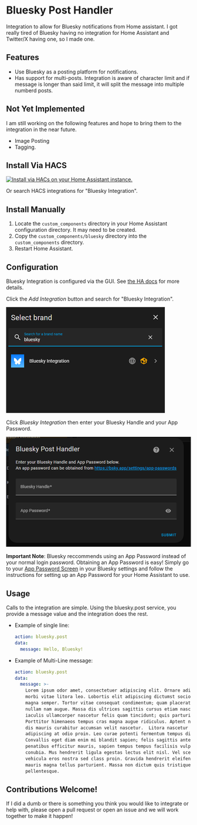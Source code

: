 # Bluesky Post Handler

Integration to allow for Bluesky notifications from Home assistant.  I got really tired of Bluesky having no integration for Home Assistant and Twitter/X having one, so I made one.

## Features
* Use Bluesky as a posting platform for notifications.
* Has support for multi-posts.  Integration is aware of character limit and if message is longer than said limit, it will split the message into multiple numberd posts.

## Not Yet Implemented
I am still working on the following features and hope to bring them to the integration in the near future.
* Image Posting
* Tagging.

## Install Via HACS

[![Install via HACs on your Home Assistant instance.](https://my.home-assistant.io/badges/hacs_repository.svg)](https://my.home-assistant.io/redirect/hacs_repository/?owner=screamingtoaster&repository=bluesky-integration&category=integrations)

Or search HACS integrations for "Bluesky Integration".

## Install Manually

1. Locate the `custom_components` directory in your Home Assistant configuration directory. It may need to be created.
2. Copy the `custom_components/bluesky` directory into the `custom_components` directory.
3. Restart Home Assistant.

## Configuration

Bluesky Integration is configured via the GUI. See [the HA docs](https://www.home-assistant.io/getting-started/integration/) for more details.

Click the _Add Integration_ button and search for "Bluesky Integration".

![Add Device](img/setup/step1.png)

Click _Bluesky Integration_ then enter your Bluesky Handle and your App Password.

![Add User/Pass](img/setup/step2.png)

**Important Note**: Bluesky reccommends using an App Password instead of your normal login password.  Obtaining an App Password is easy!  Simply go to your [App Password Screen](https://bsky.app/settings/app-passwords) in your Bluesky settings and follow the instructions for setting up an App Password for your Home Assistant to use.

## Usage

Calls to the integration are simple.  Using the bluesky.post service, you provide a message value and the integration does the rest.

* Example of single line:

  ```yaml
  action: bluesky.post
  data:
    message: Hello, Bluesky!
  ```

* Example of Multi-Line message:

  ```yaml
  action: bluesky.post
  data:
    message: >-
      Lorem ipsum odor amet, consectetuer adipiscing elit. Ornare adipiscing dis
      morbi vitae litora leo. Lobortis elit adipiscing dictumst sociosqu mattis
      magna semper. Tortor vitae consequat condimentum; quam placerat tincidunt
      nullam nam augue. Massa dis ultrices sagittis cursus etiam nascetur. Mattis
      iaculis ullamcorper nascetur felis quam tincidunt; quis parturient.
      Porttitor himenaeos tempus cras magna augue ridiculus. Aptent nunc sociosqu
      dis mauris curabitur accumsan velit nascetur.  Litora nascetur aliquam
      adipiscing at odio proin. Leo curae potenti fermentum tempus dignissim nam?
      Convallis eget diam enim mi blandit sapien; felis sagittis ante. Non
      penatibus efficitur mauris, sapien tempus tempus facilisis vulputate
      conubia. Mus hendrerit ligula egestas lectus elit nisl. Vel scelerisque
      vehicula eros nostra sed class proin. Gravida hendrerit eleifend inceptos
      mauris magna tellus parturient. Massa non dictum quis tristique class
      pellentesque.
  ```
## Contributions Welcome!
If I did a dumb or there is something you think you would like to integrate or help with, please open a pull request or open an issue and we will work together to make it happen!